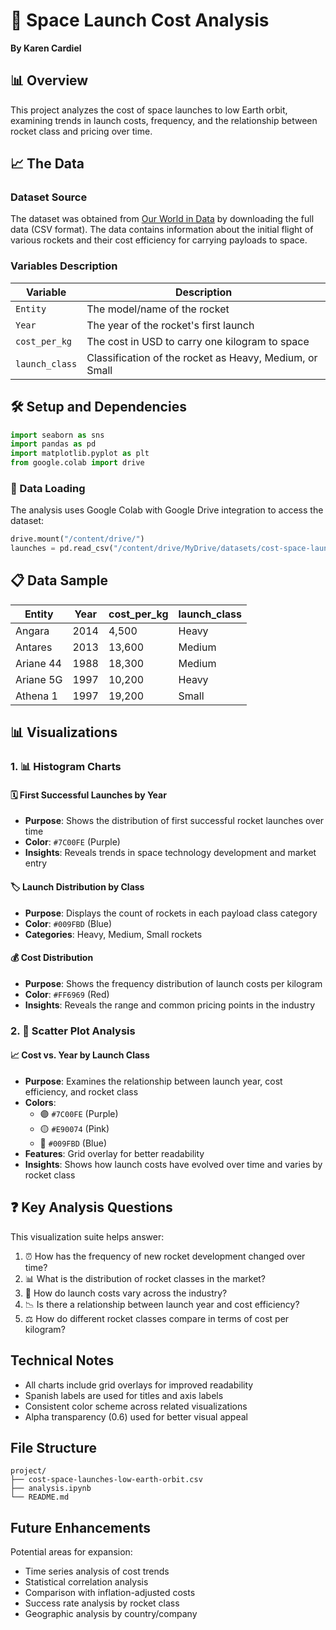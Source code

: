 # 🚀 Space Launch Cost Analysis

**By Karen Cardiel**

## 📊 Overview

This project analyzes the cost of space launches to low Earth orbit, examining trends in launch costs, frequency, and the relationship between rocket class and pricing over time.

## 📈 The Data

### Dataset Source
The dataset was obtained from [Our World in Data](https://ourworldindata.org/) by downloading the full data (CSV format). The data contains information about the initial flight of various rockets and their cost efficiency for carrying payloads to space.

### Variables Description
| Variable | Description |
|----------|-------------|
| `Entity` | The model/name of the rocket |
| `Year` | The year of the rocket's first launch |
| `cost_per_kg` | The cost in USD to carry one kilogram to space |
| `launch_class` | Classification of the rocket as Heavy, Medium, or Small |

## 🛠️ Setup and Dependencies

```python
import seaborn as sns
import pandas as pd
import matplotlib.pyplot as plt
from google.colab import drive
```

### 📂 Data Loading
The analysis uses Google Colab with Google Drive integration to access the dataset:

```python
drive.mount("/content/drive/")
launches = pd.read_csv("/content/drive/MyDrive/datasets/cost-space-launches-low-earth-orbit.csv")
```

## 📋 Data Sample
| Entity | Year | cost_per_kg | launch_class |
|---------|------|-------------|--------------|
| Angara | 2014 | 4,500 | Heavy |
| Antares | 2013 | 13,600 | Medium |
| Ariane 44 | 1988 | 18,300 | Medium |
| Ariane 5G | 1997 | 10,200 | Heavy |
| Athena 1 | 1997 | 19,200 | Small |

## 📊 Visualizations

### 1. 📊 Histogram Charts

#### 🗓️ First Successful Launches by Year
- **Purpose**: Shows the distribution of first successful rocket launches over time
- **Color**: `#7C00FE` (Purple)
- **Insights**: Reveals trends in space technology development and market entry

#### 🏷️ Launch Distribution by Class
- **Purpose**: Displays the count of rockets in each payload class category
- **Color**: `#009FBD` (Blue)
- **Categories**: Heavy, Medium, Small rockets

#### 💰 Cost Distribution
- **Purpose**: Shows the frequency distribution of launch costs per kilogram
- **Color**: `#FF6969` (Red)
- **Insights**: Reveals the range and common pricing points in the industry

### 2. 🎯 Scatter Plot Analysis

#### 📈 Cost vs. Year by Launch Class
- **Purpose**: Examines the relationship between launch year, cost efficiency, and rocket class
- **Colors**: 
  - 🟣 `#7C00FE` (Purple)
  - 🟡 `#E90074` (Pink)
  - 🔵 `#009FBD` (Blue)
- **Features**: Grid overlay for better readability
- **Insights**: Shows how launch costs have evolved over time and varies by rocket class

## ❓ Key Analysis Questions

This visualization suite helps answer:
1. ⏰ How has the frequency of new rocket development changed over time?
2. 📊 What is the distribution of rocket classes in the market?
3. 💸 How do launch costs vary across the industry?
4. 📉 Is there a relationship between launch year and cost efficiency?
5. ⚖️ How do different rocket classes compare in terms of cost per kilogram?

## Technical Notes

- All charts include grid overlays for improved readability
- Spanish labels are used for titles and axis labels
- Consistent color scheme across related visualizations
- Alpha transparency (0.6) used for better visual appeal

## File Structure
```
project/
├── cost-space-launches-low-earth-orbit.csv
├── analysis.ipynb
└── README.md
```

## Future Enhancements

Potential areas for expansion:
- Time series analysis of cost trends
- Statistical correlation analysis
- Comparison with inflation-adjusted costs
- Success rate analysis by rocket class
- Geographic analysis by country/company
